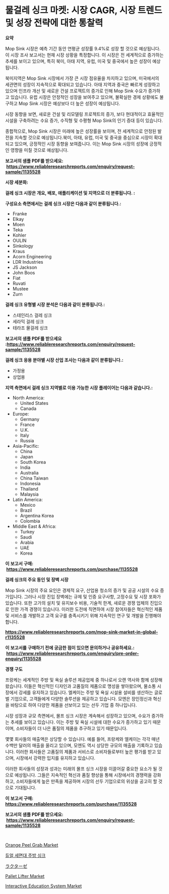 <p><h1>물걸레 싱크 마켓: 시장 CAGR, 시장 트렌드 및 성장 전략에 대한 통찰력</h1></p><p><strong>요약</strong></p>
<p><p>Mop Sink 시장은 예측 기간 동안 연평균 성장률 9.4%로 성장 할 것으로 예상됩니다. 이 시장 조사 보고서는 현재 시장 상황을 특정합니다. 이 시장은 전 세계적으로 증가하는 추세를 보이고 있으며, 특히 북미, 아태 지역, 유럽, 미국 및 중국에서 높은 성장이 예상됩니다.</p><p>북미지역은 Mop Sink 시장에서 가장 큰 시장 점유율을 차지하고 있으며, 미국에서의 세관면의 성장이 지속적으로 확대되고 있습니다. 아태 지역과 중국은 빠르게 성장하고 있으며 인프라 개선 및 새로운 건설 프로젝트의 증가로 인해 Mop Sink 수요가 증가하고 있습니다. 유럽 시장은 안정적인 성장을 보여주고 있으며, 불확실한 경제 상황에도 불구하고 Mop Sink 시장은 예상보다 더 높은 성장이 예상됩니다.</p><p>시장 동향을 보면, 새로운 건설 및 리모델링 프로젝트의 증가, 보다 현대적이고 효율적인 시설을 구축하려는 수요 증가, 수직형 및 수평형 Mop Sink의 인기 증대 등이 있습니다.</p><p>종합적으로, Mop Sink 시장은 미래에 높은 성장률을 보이며, 전 세계적으로 안정된 발전을 지속할 것으로 예상됩니다.북미, 아태, 유럽, 미국 및 중국을 중심으로 시장이 확대되고 있으며, 긍정적인 시장 동향을 보여줍니다. 이는 Mop Sink 시장의 성장에 긍정적인 영향을 미칠 것으로 예상됩니다.</p></p>
<p><strong>보고서의 샘플 PDF를 받으세요: &nbsp;<a href="https://www.reliableresearchreports.com/enquiry/request-sample/1135528">https://www.reliableresearchreports.com/enquiry/request-sample/1135528</a></strong></p>
<p><strong>시장 세분화:</strong></p>
<p><strong> 걸레 싱크 시장은 개요, 배포, 애플리케이션 및 지역으로 더 분류됩니다. :</strong></p>
<p><strong>구성요소 측면에서는 걸레 싱크 시장은 다음과 같이 분류됩니다.:</strong></p>
<p><ul><li>Franke</li><li>Elkay</li><li>Moen</li><li>Teka</li><li>Kohler</li><li>OULIN</li><li>Sinkology</li><li>Kraus</li><li>Acorn Engineering</li><li>LDR Industries</li><li>JS Jackson</li><li>John Boos</li><li>Fiat</li><li>Ruvati</li><li>Mustee</li><li>Zurn</li></ul></p>
<p><strong> 걸레 싱크 유형별 시장 분석은 다음과 같이 분류됩니다.:</strong></p>
<p><ul><li>스테인리스 걸레 싱크</li><li>세라믹 걸레 싱크</li><li>테라조 물걸레 싱크</li></ul></p>
<p><strong>보고서의 샘플 PDF를 받으세요 :<a href="https://www.reliableresearchreports.com/enquiry/request-sample/1135528">https://www.reliableresearchreports.com/enquiry/request-sample/1135528</a></strong></p>
<p><strong> 걸레 싱크 응용 분야별 시장 산업 조사는 다음과 같이 분류됩니다.:</strong></p>
<p><ul><li>가정용</li><li>상업용</li></ul></p>
<p><strong>지역 측면에서 걸레 싱크 지역별로 이용 가능한 시장 플레이어는 다음과 같습니다.:</strong></p>
<p><ul>
    <li>
        North America:
        <ul>
            <li>United States</li>
            <li>Canada</li>
        </ul>
    </li>
    <li>
        Europe:
        <ul>
            <li>Germany</li>
            <li>France</li>
            <li>U.K.</li>
            <li>Italy</li>
            <li>Russia</li>
        </ul>
    </li>
    <li>
        Asia-Pacific:
        <ul>
            <li>China</li>
            <li>Japan</li>
            <li>South Korea</li>
            <li>India</li>
            <li>Australia</li>
            <li>China Taiwan</li>
            <li>Indonesia</li>
            <li>Thailand</li>
            <li>Malaysia</li>
        </ul>
    </li>
    <li>
        Latin America:
        <ul>
            <li>Mexico</li>
            <li>Brazil</li>
            <li>Argentina Korea</li>
            <li>Colombia</li>
        </ul>
    </li>
    <li>
        Middle East & Africa:
        <ul>
            <li>Turkey</li>
            <li>Saudi</li>
            <li>Arabia</li>
            <li>UAE</li>
            <li>Korea</li>
        </ul>
    </li>
    </ul></p>
<p><strong>이 보고서 구매: &nbsp;<a href="https://www.reliableresearchreports.com/purchase/1135528">https://www.reliableresearchreports.com/purchase/1135528</a></strong></p>
<p><strong>걸레 싱크의 주요 동인 및 장벽 시장</strong></p>
<p><p>Mop Sink 시장의 주요 요인은 경제적 요구, 산업용 청소의 증가 및 공공 시설의 수요 증가입니다. 그러나 시장 진입 장벽에는 규제 및 인증 요구사항, 고정수요 및 시장 포화가 있습니다. 또한 고가의 설치 및 유지보수 비용, 기술적 한계, 새로운 경쟁 업체의 진입으로 인한 가격 경쟁이 있습니다. 이러한 도전에 직면하여 시장 참여자들은 혁신적인 제품 및 서비스를 개발하고 고객 요구를 충족시키기 위해 지속적인 연구 및 개발을 진행해야 합니다.</p></p>
<p><strong><a href="https://www.reliableresearchreports.com/mop-sink-market-in-global-r1135528">https://www.reliableresearchreports.com/mop-sink-market-in-global-r1135528</a></strong></p>
<p><strong>이 보고서를 구매하기 전에 궁금한 점이 있으면 문의하거나 공유하세요.: &nbsp;<a href="https://www.reliableresearchreports.com/enquiry/pre-order-enquiry/1135528">https://www.reliableresearchreports.com/enquiry/pre-order-enquiry/1135528</a></strong></p>
<p><strong>경쟁 구도</strong></p>
<p><p>프랑케는 세계적인 주방 및 욕실 솔루션 제공업체 중 하나로서 오랜 역사와 함께 성장해 왔습니다. 이들은 혁신적인 디자인과 고품질의 제품으로 명성을 쌓아왔으며, 물소통 시장에서 강세를 유지하고 있습니다. 엘케이는 주방 및 욕실 시설용 설비를 생산하는 글로벌 기업으로, 고객들에게 다양한 솔루션을 제공하고 있습니다. 모엔은 장인정신과 혁신을 바탕으로 하여 다양한 제품을 선보이고 있는 선두 기업 중 하나입니다.</p><p>시장 성장과 규모 측면에서, 몰프 싱크 시장은 계속해서 성장하고 있으며, 수요가 증가하는 추세를 보이고 있습니다. 이는 주방 및 욕실 시설에 대한 수요가 증가하고 있기 때문이며, 소비자들이 더 나은 품질의 제품을 추구하고 있기 때문입니다.</p><p>몇몇 회사들의 매출액은 상당할 수 있습니다. 예를 들어, 프랑케와 엘케이는 각각 매년 수백만 달러의 매출을 올리고 있으며, 모엔도 역시 상당한 규모의 매출을 기록하고 있습니다. 이러한 회사들은 고품질의 제품과 서비스로 소비자들로부터 높은 평가를 받고 있으며, 시장에서 강력한 입지를 유지하고 있습니다. </p><p>이러한 회사들의 성장과 성과는 미래의 몰프 싱크 시장을 이끌어갈 중요한 요소가 될 것으로 예상됩니다. 그들은 지속적인 혁신과 품질 향상을 통해 시장에서의 경쟁력을 강화하고, 소비자들에게 높은 만족을 제공하며 시장의 선두 기업으로의 위상을 공고히 할 것으로 기대됩니다.</p></p>
<p><strong>이 보고서 구매: &nbsp; <a href="https://www.reliableresearchreports.com/purchase/1135528">https://www.reliableresearchreports.com/purchase/1135528</a></strong></p>
<p><strong>보고서의 샘플 PDF를 받으세요: &nbsp;<a href="https://www.reliableresearchreports.com/enquiry/request-sample/1135528">https://www.reliableresearchreports.com/enquiry/request-sample/1135528</a></strong><strong></strong></p>
<p>&nbsp;</p>
<p><p><a href="https://github.com/ChiragRp1/Market-Research-Report-List-4/blob/main/orange-peel-grab-market.md">Orange Peel Grab Market</a></p><p><a href="https://github.com/GabrielBlanda5656/Market-Research-Report-List-1/blob/main/823420826739.md">듀얼 세면대 주방 싱크</a></p><p><a href="https://github.com/wkuactfdzwizk06/Market-Research-Report-List-1/blob/main/186492129058.md">ラクターゼ</a></p><p><a href="https://github.com/abdelrhmankishk22/Market-Research-Report-List-4/blob/main/pallet-lifter-market.md">Pallet Lifter Market</a></p><p><a href="https://www.linkedin.com/pulse/interactive-education-system-market-competitive-analysis-trends-vypec?trackingId=t05IVVESimVsHx14Rs%2BJLQ%3D%3D">Interactive Education System Market</a></p></p>